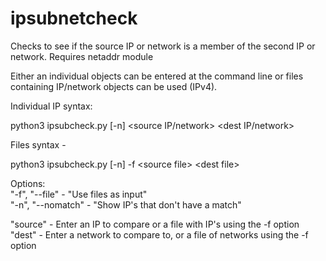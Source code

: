 # ipsubnetcheck
Checks to see if the source IP or network is a member of the second IP or network. Requires netaddr module 

Either an individual objects can be entered at the command line or files containing IP/network objects can be used (IPv4).

Individual IP syntax:

python3 ipsubcheck.py [-n] \<source IP/network> \<dest IP/network\> 

Files syntax -  

python3 ipsubcheck.py [-n] -f \<source file\> \<dest file\>   

Options:  
"-f", "--file" - "Use files as input"  
"-n", "--nomatch" - "Show IP's that don't have a match"  

"source" - Enter an IP to compare or a file with IP's using the -f option  
"dest"  - Enter a network to compare to, or a file of networks using the -f option
